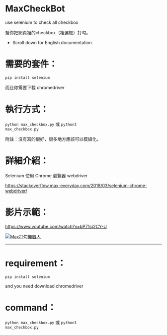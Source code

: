 # MaxCheckBot
use selenium to check all checkbox

幫你把網頁裡的checkbox（複選框）打勾。

* Scroll down for English documentation.

# 需要的套件：
<code>pip install selenium</code>

而且你需要下載 chromedriver

# 執行方式：
<code>python max_checkbox.py</code>
或 
<code>python3 max_checkbox.py</code>

附註：沒有寫的很好，很多地方應該可以模組化。

# 詳細介紹：
Selenium 使用 Chrome 瀏覽器 webdriver

https://stackoverflow.max-everyday.com/2018/03/selenium-chrome-webdriver/

# 影片示範：

https://www.youtube.com/watch?v=bP71cj2CY-U

[![Max打勾機器人](http://img.youtube.com/vi/bP71cj2CY-U/0.jpg)](http://www.youtube.com/watch?v=bP71cj2CY-U)

----

# requirement：
<code>pip install selenium</code>

and you need download chromedriver

# command：
<code>python max_checkbox.py</code>
或 
<code>python3 max_checkbox.py</code>

